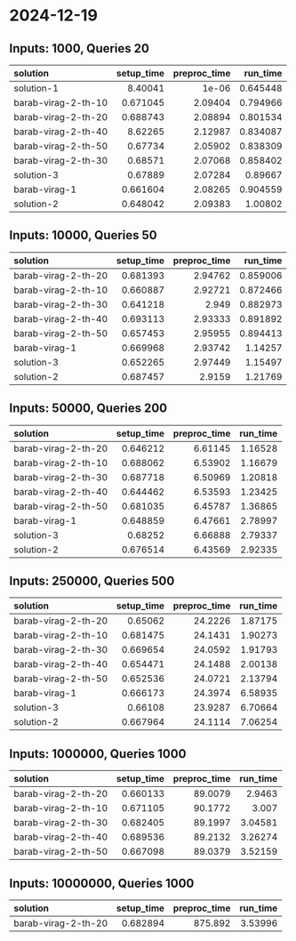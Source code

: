 # 2024-12-19

## Inputs: 1000, Queries 20

| solution            |   setup_time |   preproc_time |   run_time |
|:--------------------|-------------:|---------------:|-----------:|
| solution-1          |     8.40041  |        1e-06   |   0.645448 |
| barab-virag-2-th-10 |     0.671045 |        2.09404 |   0.794966 |
| barab-virag-2-th-20 |     0.688743 |        2.08894 |   0.801534 |
| barab-virag-2-th-40 |     8.62265  |        2.12987 |   0.834087 |
| barab-virag-2-th-50 |     0.67734  |        2.05902 |   0.838309 |
| barab-virag-2-th-30 |     0.68571  |        2.07068 |   0.858402 |
| solution-3          |     0.67889  |        2.07284 |   0.89667  |
| barab-virag-1       |     0.661604 |        2.08265 |   0.904559 |
| solution-2          |     0.648042 |        2.09383 |   1.00802  |

## Inputs: 10000, Queries 50

| solution            |   setup_time |   preproc_time |   run_time |
|:--------------------|-------------:|---------------:|-----------:|
| barab-virag-2-th-20 |     0.681393 |        2.94762 |   0.859006 |
| barab-virag-2-th-10 |     0.660887 |        2.92721 |   0.872466 |
| barab-virag-2-th-30 |     0.641218 |        2.949   |   0.882973 |
| barab-virag-2-th-40 |     0.693113 |        2.93333 |   0.891892 |
| barab-virag-2-th-50 |     0.657453 |        2.95955 |   0.894413 |
| barab-virag-1       |     0.669968 |        2.93742 |   1.14257  |
| solution-3          |     0.652265 |        2.97449 |   1.15497  |
| solution-2          |     0.687457 |        2.9159  |   1.21769  |

## Inputs: 50000, Queries 200

| solution            |   setup_time |   preproc_time |   run_time |
|:--------------------|-------------:|---------------:|-----------:|
| barab-virag-2-th-20 |     0.646212 |        6.61145 |    1.16528 |
| barab-virag-2-th-10 |     0.688062 |        6.53902 |    1.16679 |
| barab-virag-2-th-30 |     0.687718 |        6.50969 |    1.20818 |
| barab-virag-2-th-40 |     0.644462 |        6.53593 |    1.23425 |
| barab-virag-2-th-50 |     0.681035 |        6.45787 |    1.36865 |
| barab-virag-1       |     0.648859 |        6.47661 |    2.78997 |
| solution-3          |     0.68252  |        6.66888 |    2.79337 |
| solution-2          |     0.676514 |        6.43569 |    2.92335 |

## Inputs: 250000, Queries 500

| solution            |   setup_time |   preproc_time |   run_time |
|:--------------------|-------------:|---------------:|-----------:|
| barab-virag-2-th-20 |     0.65062  |        24.2226 |    1.87175 |
| barab-virag-2-th-10 |     0.681475 |        24.1431 |    1.90273 |
| barab-virag-2-th-30 |     0.669654 |        24.0592 |    1.91793 |
| barab-virag-2-th-40 |     0.654471 |        24.1488 |    2.00138 |
| barab-virag-2-th-50 |     0.652536 |        24.0721 |    2.13794 |
| barab-virag-1       |     0.666173 |        24.3974 |    6.58935 |
| solution-3          |     0.66108  |        23.9287 |    6.70664 |
| solution-2          |     0.667964 |        24.1114 |    7.06254 |

## Inputs: 1000000, Queries 1000

| solution            |   setup_time |   preproc_time |   run_time |
|:--------------------|-------------:|---------------:|-----------:|
| barab-virag-2-th-20 |     0.660133 |        89.0079 |    2.9463  |
| barab-virag-2-th-10 |     0.671105 |        90.1772 |    3.007   |
| barab-virag-2-th-30 |     0.682405 |        89.1997 |    3.04581 |
| barab-virag-2-th-40 |     0.689536 |        89.2132 |    3.26274 |
| barab-virag-2-th-50 |     0.667098 |        89.0379 |    3.52159 |

## Inputs: 10000000, Queries 1000

| solution            |   setup_time |   preproc_time |   run_time |
|:--------------------|-------------:|---------------:|-----------:|
| barab-virag-2-th-20 |     0.682894 |        875.892 |    3.53996 |